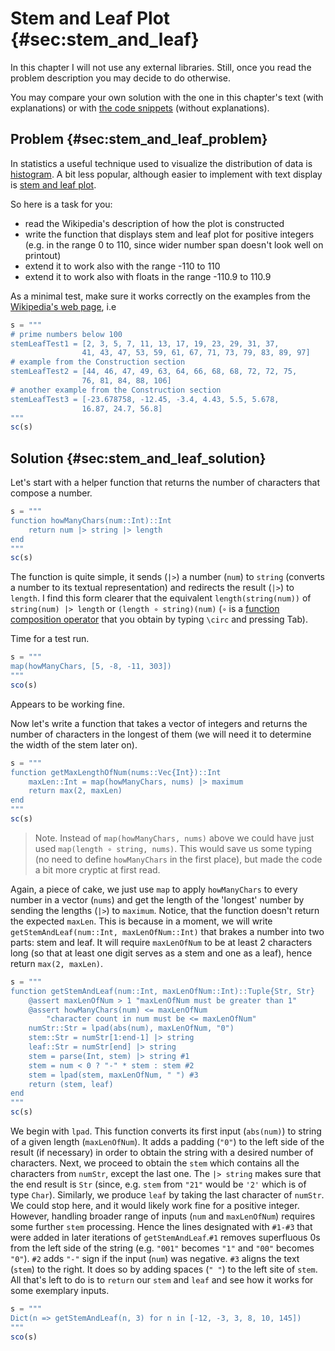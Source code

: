 # Stem and Leaf Plot {#sec:stem_and_leaf}

In this chapter I will not use any external libraries. Still, once you read the
problem description you may decide to do otherwise.

You may compare your own solution with the one in this chapter's text (with
explanations) or with [the code
snippets](https://github.com/b-lukaszuk/BS_wJ_eng/tree/main/code_snippets/stem_and_leaf)
(without explanations).

## Problem {#sec:stem_and_leaf_problem}

In statistics a useful technique used to visualize the distribution of data is
[histogram](https://en.wikipedia.org/wiki/Histogram). A bit less popular,
although easier to implement with text display is [stem and leaf
plot](https://en.wikipedia.org/wiki/Stem-and-leaf_display).

So here is a task for you:

- read the Wikipedia's description of how the plot is constructed
- write the function that displays stem and leaf plot for positive integers
  (e.g. in the range 0 to 110, since wider number span doesn't look well on
  printout)
- extend it to work also with the range -110 to 110
- extend it to work also with floats in the range -110.9 to 110.9

As a minimal test, make sure it works correctly on the examples from the
[Wikipedia's web page](https://en.wikipedia.org/wiki/Stem-and-leaf_display), i.e


```jl
s = """
# prime numbers below 100
stemLeafTest1 = [2, 3, 5, 7, 11, 13, 17, 19, 23, 29, 31, 37,
                41, 43, 47, 53, 59, 61, 67, 71, 73, 79, 83, 89, 97]
# example from the Construction section
stemLeafTest2 = [44, 46, 47, 49, 63, 64, 66, 68, 68, 72, 72, 75,
                76, 81, 84, 88, 106]
# another example from the Construction section
stemLeafTest3 = [-23.678758, -12.45, -3.4, 4.43, 5.5, 5.678,
                16.87, 24.7, 56.8]
"""
sc(s)
```

## Solution {#sec:stem_and_leaf_solution}

Let's start with a helper function that returns the number of characters that
compose a number.

```jl
s = """
function howManyChars(num::Int)::Int
    return num |> string |> length
end
"""
sc(s)
```

The function is quite simple, it sends (`|>`) a number (`num`) to `string`
(converts a number to its textual representation) and redirects the result
(`|>`) to `length`. I find this form clearer that the equivalent
`length(string(num))` of `string(num) |> length` or `(length ∘ string)(num)`
(`∘` is a [function composition
operator](https://docs.julialang.org/en/v1/manual/functions/#Function-composition-and-piping)
that you obtain by typing `\circ` and pressing Tab).

Time for a test run.

```jl
s = """
map(howManyChars, [5, -8, -11, 303])
"""
sco(s)
```

Appears to be working fine.

Now let's write a function that takes a vector of integers and returns the
number of characters in the longest of them (we will need it to determine the
width of the stem later on).

```jl
s = """
function getMaxLengthOfNum(nums::Vec{Int})::Int
    maxLen::Int = map(howManyChars, nums) |> maximum
    return max(2, maxLen)
end
"""
sc(s)
```

> Note. Instead of `map(howManyChars, nums)` above we could have just used
> `map(length ∘ string, nums)`. This would save us some typing (no need to
> define `howManyChars` in the first place), but made the code a bit more
> cryptic at first read.

Again, a piece of cake, we just use `map` to apply `howManyChars` to every
number in a vector (`nums`) and get the length of the 'longest' number by
sending the lengths (`|>`) to `maximum`. Notice, that the function doesn't
return the expected `maxLen`. This is because in a moment, we will write
`getStemAndLeaf(num::Int, maxLenOfNum::Int)` that brakes a number into two
parts: stem and leaf. It will require `maxLenOfNum` to be at least 2 characters
long (so that at least one digit serves as a stem and one as a leaf), hence
return `max(2, maxLen)`.

```jl
s = """
function getStemAndLeaf(num::Int, maxLenOfNum::Int)::Tuple{Str, Str}
    @assert maxLenOfNum > 1 "maxLenOfNum must be greater than 1"
    @assert howManyChars(num) <= maxLenOfNum
		"character count in num must be <= maxLenOfNum"
    numStr::Str = lpad(abs(num), maxLenOfNum, "0")
    stem::Str = numStr[1:end-1] |> string
    leaf::Str = numStr[end] |> string
    stem = parse(Int, stem) |> string #1
    stem = num < 0 ? "-" * stem : stem #2
    stem = lpad(stem, maxLenOfNum, " ") #3
    return (stem, leaf)
end
"""
sc(s)
```

We begin with `lpad`. This function converts its first input (`abs(num)`) to
string of a given length (`maxLenOfNum`). It adds a padding (`"0"`) to the left
side of the result (if necessary) in order to obtain the string with a desired
number of characters. Next, we proceed to obtain the `stem` which contains all
the characters from `numStr`, except the last one. The `|> string` makes sure
that the end result is `Str` (since, e.g. `stem` from `"21"` would be `'2'`
which is of type `Char`). Similarly, we produce `leaf` by taking the last
character of `numStr`. We could stop here, and it would likely work fine for a
positive integer. However, handling broader range of inputs (`num` and
`maxLenOfNum`) requires some further `stem` processing. Hence the lines
designated with `#1-#3` that were added in later iterations of
`getStemAndLeaf`.`#1` removes superfluous 0s from the left side of the string
(e.g. `"001"` becomes `"1"` and `"00"` becomes `"0"`). `#2` adds `"-"` sign if
the input (`num`) was negative. `#3` aligns the text (`stem`) to the right. It
does so by adding spaces (`" "`) to the left site of `stem`. All that's left to
do is to `return` our `stem` and `leaf` and see how it works for some exemplary
inputs.

```jl
s = """
Dict(n => getStemAndLeaf(n, 3) for n in [-12, -3, 3, 8, 10, 145])
"""
sco(s)
```
